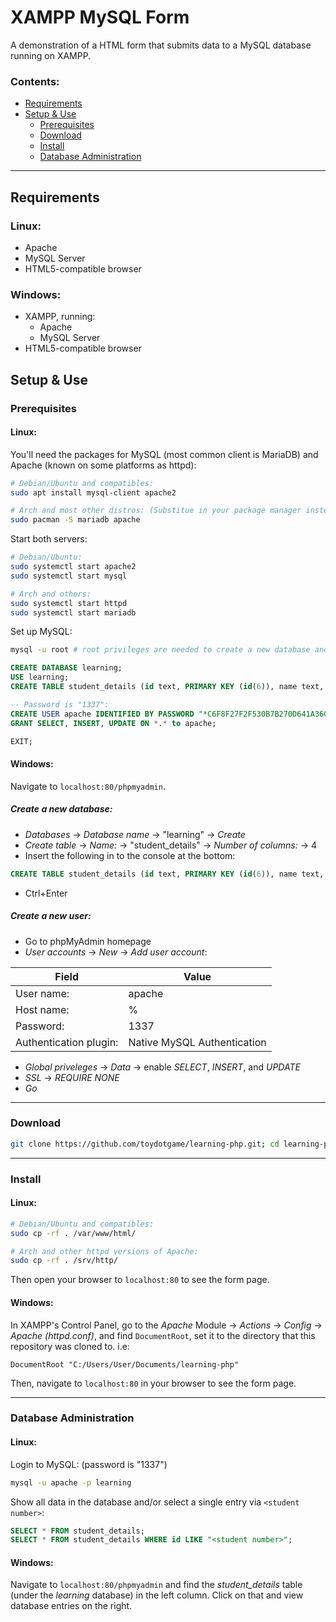 # XAMPP MySQL Form
A demonstration of a HTML form that submits data to a MySQL database running on XAMPP.

### Contents:
* [Requirements](#requirements)
* [Setup & Use](#setup--use)
	* [Prerequisites](#prerequisites)
	* [Download](#download)
	* [Install](#install)
	* [Database Administration](#database-administration)

***

## Requirements
### Linux:
* Apache
* MySQL Server
* HTML5-compatible browser
### Windows:
* XAMPP, running:
	* Apache
	* MySQL Server
* HTML5-compatible browser

## Setup & Use
### Prerequisites
#### Linux:
You'll need the packages for MySQL (most common client is MariaDB) and Apache (known on some platforms as httpd):
```sh
# Debian/Ubuntu and compatibles:
sudo apt install mysql-client apache2

# Arch and most other distros: (Substitue in your package manager instead)
sudo pacman -S mariadb apache
```
Start both servers:
```sh
# Debian/Ubuntu:
sudo systemctl start apache2
sudo systemctl start mysql

# Arch and others:
sudo systemctl start httpd
sudo systemctl start mariadb
```
Set up MySQL:
```sh
mysql -u root # root privileges are needed to create a new database and users.
```
```sql
CREATE DATABASE learning;
USE learning;
CREATE TABLE student_details (id text, PRIMARY KEY (id(6)), name text, surname text, cool text);

-- Password is "1337":
CREATE USER apache IDENTIFIED BY PASSWORD "*C6F8F27F2F530B7B270D641A3604424B9B404D43";
GRANT SELECT, INSERT, UPDATE ON *.* to apache;

EXIT;
```
#### Windows:
Navigate to `localhost:80/phpmyadmin`.
##### Create a new database:
* _Databases_ → _Database name_ → "learning" → _Create_
* _Create table_ → _Name:_ → "student\_details" → _Number of columns:_ → 4
* Insert the following in to the console at the bottom:
```sql
CREATE TABLE student_details (id text, PRIMARY KEY (id(6)), name text, surname text, cool text);
```
* Ctrl+Enter
##### Create a new user:
* Go to phpMyAdmin homepage
* _User accounts_ → _New_ → _Add user account_:

Field | Value
----- | -----
User name: | apache
Host name: | %
Password: | 1337
Authentication plugin: | Native MySQL Authentication
* _Global priveleges_ → _Data_ → enable _SELECT_, _INSERT_, and _UPDATE_
* _SSL_ → _REQUIRE NONE_
* _Go_

***

### Download
```sh
git clone https://github.com/toydotgame/learning-php.git; cd learning-php/
```

***

### Install
#### Linux:
```sh
# Debian/Ubuntu and compatibles:
sudo cp -rf . /var/www/html/

# Arch and other httpd versions of Apache:
sudo cp -rf . /srv/http/
```
Then open your browser to `localhost:80` to see the form page.
#### Windows:
In XAMPP's Control Panel, go to the _Apache_ Module → _Actions_ → _Config_ → _Apache (httpd.conf)_, and find `DocumentRoot`, set it to the directory that this repository was cloned to. i.e:
```
DocumentRoot "C:/Users/User/Documents/learning-php"
```
Then, navigate to `localhost:80` in your browser to see the form page.

***

### Database Administration
#### Linux:
Login to MySQL: (password is "1337")
```sh
mysql -u apache -p learning
```
Show all data in the database and/or select a single entry via `<student number>`:
```sql
SELECT * FROM student_details;
SELECT * FROM student_details WHERE id LIKE "<student number>";
```
#### Windows:
Navigate to `localhost:80/phpmyadmin` and find the _student\_details_ table (under the _learning_ database) in the left column. Click on that and view database entries on the right.
